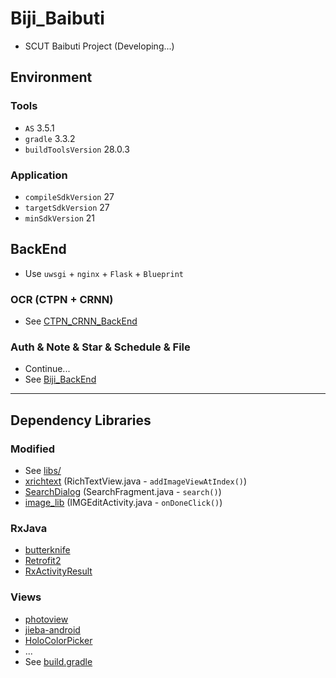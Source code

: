 # Biji_Baibuti

+ SCUT Baibuti Project (Developing...)

## Environment

### Tools
+ `AS` 3.5.1
+ `gradle` 3.3.2
+ `buildToolsVersion` 28.0.3

### Application
+ `compileSdkVersion` 27
+ `targetSdkVersion` 27
+ `minSdkVersion` 21

## BackEnd

+ Use `uwsgi` + `nginx` + `Flask` + `Blueprint`

### OCR (CTPN + CRNN)

+ See [CTPN_CRNN_BackEnd](https://github.com/Aoi-hosizora/CTPN_CRNN_BackEnd)

### Auth & Note & Star & Schedule & File

+ Continue...
+ See [Biji_BackEnd](https://github.com/Aoi-hosizora/Biji_BackEnd)

---

## Dependency Libraries

### Modified

+ See [libs/](https://github.com/Aoi-hosizora/Biji_Baibuti/tree/Module-Search/libs)
+ [xrichtext](https://github.com/sendtion/XRichText) (RichTextView.java - `addImageViewAtIndex()`)
+ [SearchDialog](https://github.com/wenwenwen888/SearchDialog) (SearchFragment.java - `search()`)
+ [image_lib](https://github.com/zhangphil/WeiXinPictureTool) (IMGEditActivity.java - `onDoneClick()`)

### RxJava

+ [butterknife](https://github.com/JakeWharton/butterknife)
+ [Retrofit2](https://github.com/square/retrofit)
+ [RxActivityResult](https://github.com/VictorAlbertos/RxActivityResult)

### Views

+ [photoview](https://github.com/bm-x/PhotoView)
+ [jieba-android](https://github.com/452896915/jieba-android)
+ [HoloColorPicker](https://github.com/LarsWerkman/HoloColorPicker)
+ ...
+ See [build.gradle](https://github.com/Aoi-hosizora/Biji_Baibuti/blob/master/app/build.gradle)